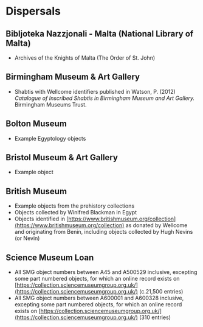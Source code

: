 # Dispersals

## Bibljoteka Nazzjonali - Malta \(National Library of Malta\)

* Archives of the Knights of Malta \(The Order of St. John\)

## Birmingham Museum & Art Gallery

* Shabtis with Wellcome identifiers published in Watson, P. \(2012\) _Catalogue of Inscribed Shabtis in Birmingham Museum and Art Gallery._ Birmingham Museums Trust.

## Bolton Museum

* Example Egyptology objects

## Bristol Museum & Art Gallery

* Example object

## British Museum

* Example objects from the prehistory collections
* Objects collected by Winifred Blackman in Egypt
* Objects identified in [https://www.britishmuseum.org/collection](https://www.britishmuseum.org/collection) as donated by Wellcome and originating from Benin, including objects collected by Hugh Nevins \(or Nevin\)

## Science Museum Loan

* All SMG object numbers between A45 and A500529 inclusive, excepting some part numbered objects, for which an online record exists on [https://collection.sciencemuseumgroup.org.uk/](https://collection.sciencemuseumgroup.org.uk/) \(c.21,500 entries\)
* All SMG object numbers between A600001 and A600328 inclusive, excepting some part numbered objects, for which an online record exists on [https://collection.sciencemuseumgroup.org.uk/](https://collection.sciencemuseumgroup.org.uk/) \(310 entries\)

